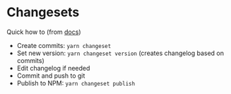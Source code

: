 # Changesets

Quick how to (from [docs](https://github.com/changesets/changesets/blob/main/docs/intro-to-using-changesets.md#adding-changesets))

- Create commits: `yarn changeset`
- Set new version: `yarn changeset version` (creates changelog based on commits)
- Edit changelog if needed
- Commit and push to git
- Publish to NPM: `yarn changeset publish`
